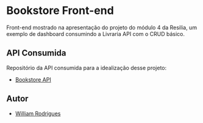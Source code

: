 # Bookstore Front-end

Front-end mostrado na apresentação do projeto do módulo 4 da Resilia, um exemplo de dashboard consumindo a Livraria API com o CRUD básico.


## API Consumida

Repositório da API consumida para a idealização desse projeto:

- [Bookstore API](https://github.com/willy-r/bookstore-api)


## Autor

- [William Rodrigues](https://github.com/willy-r)
